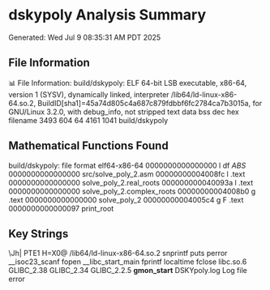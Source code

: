 # dskypoly Analysis Summary
Generated: Wed Jul  9 08:35:31 AM PDT 2025

## File Information
📊 File Information:
build/dskypoly: ELF 64-bit LSB executable, x86-64, version 1 (SYSV), dynamically linked, interpreter /lib64/ld-linux-x86-64.so.2, BuildID[sha1]=45a74d805c4a687c879fdbbf6fc2784ca7b3015a, for GNU/Linux 3.2.0, with debug_info, not stripped
   text	   data	    bss	    dec	    hex	filename
   3493	    604	     64	   4161	   1041	build/dskypoly

## Mathematical Functions Found
build/dskypoly:     file format elf64-x86-64
0000000000000000 l    df *ABS*	0000000000000000              src/solve_poly_2.asm
00000000004008fc l       .text	0000000000000000              solve_poly_2.real_roots
000000000040093a l       .text	0000000000000000              solve_poly_2.complex_roots
00000000004008b0 g       .text	0000000000000000              solve_poly_2
00000000004005c4 g     F .text	0000000000000097              print_root

## Key Strings
\Jh|
PTE1
H=X0@
/lib64/ld-linux-x86-64.so.2
snprintf
puts
perror
__isoc23_scanf
fopen
__libc_start_main
fprintf
localtime
fclose
libc.so.6
GLIBC_2.38
GLIBC_2.34
GLIBC_2.2.5
__gmon_start__
DSKYpoly.log
Log file error

